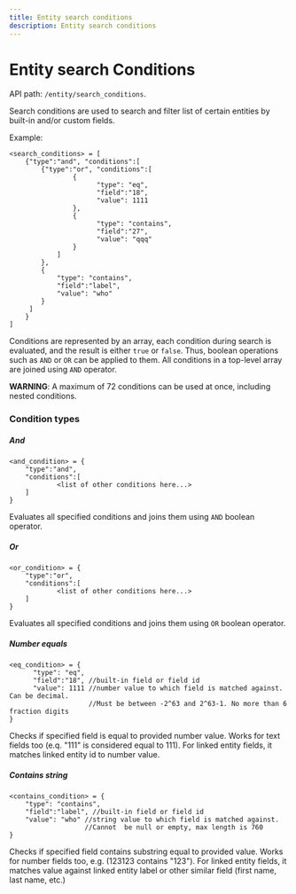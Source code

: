 ```yaml
---
title: Entity search conditions
description: Entity search conditions
---
```


# Entity search Conditions

API path: `/entity/search_conditions`.

Search conditions are used to search and filter list of certain entities by built-in and/or custom fields.

Example: 

```json5
<search_conditions> = [
    {"type":"and", "conditions":[
        {"type":"or", "conditions":[
                {
                      "type": "eq",
                      "field":"18",
                      "value": 1111
                },
                {
                      "type": "contains",
                      "field":"27",
                      "value": "qqq"
                }
            ]
        },
        {
            "type": "contains",
            "field":"label",
            "value": "who"
        }
     ]
    }
]
```

Conditions are represented by an array, each condition during search is evaluated, and the result is either `true` or `false`.
Thus, boolean operations such as `AND` or `OR` can be applied to them. All conditions in a top-level array are joined using `AND` operator.

**WARNING**: A maximum of 72 conditions can be used at once, including nested conditions.

### Condition types

##### And
```json5
<and_condition> = {
    "type":"and", 
    "conditions":[
            <list of other conditions here...>
    ]
}
```

Evaluates all specified conditions and joins them using `AND` boolean operator.

##### Or
```json5
<or_condition> = {
    "type":"or", 
    "conditions":[
            <list of other conditions here...>
    ]
}
```

Evaluates all specified conditions and joins them using `OR` boolean operator.

##### Number equals
```json5
<eq_condition> = {
      "type": "eq",
      "field":"18", //built-in field or field id
      "value": 1111 //number value to which field is matched against. Can be decimal. 
                    //Must be between -2^63 and 2^63-1. No more than 6 fraction digits
}
```

Checks if specified field is equal to provided number value. Works for text fields too (e.q. "111" is considered equal to 111).
 For linked entity fields, it matches linked entity id to number value.

##### Contains string

```json5
<contains_condition> = {
    "type": "contains",
    "field":"label", //built-in field or field id
    "value": "who" //string value to which field is matched against. 
                   //Cannot  be null or empty, max length is 760
}
```

Checks if specified field contains substring equal to provided value. Works for number fields too, e.g. (123123 contains "123").
For linked entity fields, it matches value against linked entity label or other similar field (first name, last name, etc.)